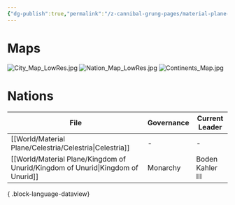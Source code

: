 ```yaml
---
{"dg-publish":true,"permalink":"/z-cannibal-grung-pages/material-plane-maps/"}
---
```


# Maps
![City_Map_LowRes.jpg](/img/user/z_Assets/City_Map_LowRes.jpg)
![Nation_Map_LowRes.jpg](/img/user/z_Assets/Nation_Map_LowRes.jpg)
![Continents_Map.jpg](/img/user/z_Assets/Continents_Map.jpg)
# Nations
| File                                                                               | Governance | Current Leader   |
| ---------------------------------------------------------------------------------- | ---------- | ---------------- |
| [[World/Material Plane/Celestria/Celestria\|Celestria]]                         | \-         | \-               |
| [[World/Material Plane/Kingdom of Unurid/Kingdom of Unurid\|Kingdom of Unurid]] | Monarchy   | Boden Kahler III |

{ .block-language-dataview}